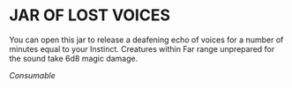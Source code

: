 # JAR OF LOST VOICES

You can open this jar to release a deafening echo of voices for a number of minutes equal to your Instinct. Creatures within Far range unprepared for the sound take 6d8 magic damage.

*Consumable*
